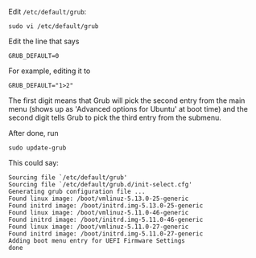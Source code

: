 Edit `/etc/default/grub`:
```
sudo vi /etc/default/grub
```
Edit the line that says
```
GRUB_DEFAULT=0
```
For example, editing it to
```
GRUB_DEFAULT="1>2"
```
The first digit means that Grub will pick the second entry from the main menu (shows up as 'Advanced options for Ubuntu' at boot time) and the second digit tells Grub to pick the third entry from the submenu.

After done, run
```
sudo update-grub
```
This could say:
```
Sourcing file `/etc/default/grub'
Sourcing file `/etc/default/grub.d/init-select.cfg'
Generating grub configuration file ...
Found linux image: /boot/vmlinuz-5.13.0-25-generic
Found initrd image: /boot/initrd.img-5.13.0-25-generic
Found linux image: /boot/vmlinuz-5.11.0-46-generic
Found initrd image: /boot/initrd.img-5.11.0-46-generic
Found linux image: /boot/vmlinuz-5.11.0-27-generic
Found initrd image: /boot/initrd.img-5.11.0-27-generic
Adding boot menu entry for UEFI Firmware Settings
done
```
